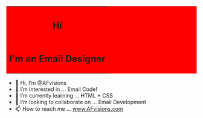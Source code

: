 <html>
<head>
  
</head>
<body>
<table style="background-color: red">
  <tr>
    <td align="center">
                      <h2>Hi</h2>
    </td>
  </tr>
  <tr>
    <td>
                                     <h2> I'm an Email Designer </h2>                        
</table>
</body>



- 👋 Hi, I’m @AFvisions
- 👀 I’m interested in ... Email Code!
- 🌱 I’m currently learning ... HTML + CSS
- 💞️ I’m looking to collaborate on ... Email Development
- 📫 How to reach me ... www.AFvisions.com

<!---
AFvisions/AFvisions is a ✨ special ✨ repository because its `README.md` (this file) appears on your GitHub profile.
You can click the Preview link to take a look at your changes.
--->

<!DOCTYPE>
  <p>
